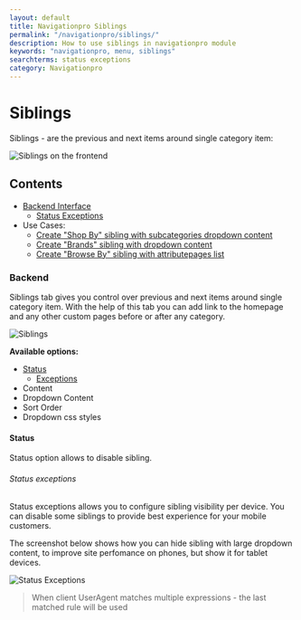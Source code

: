 ```yaml
---
layout: default
title: Navigationpro Siblings
permalink: "/navigationpro/siblings/"
description: How to use siblings in navigationpro module
keywords: "navigationpro, menu, siblings"
searchterms: status exceptions
category: Navigationpro
---
```


# Siblings

Siblings - are the previous and next items around single category item:

![Siblings on the frontend](https://cldup.com/hvdEiUQwrF-3000x3000.png)

## Contents
- [Backend Interface](#backend)
  - [Status Exceptions](#status-exceptions)
- Use Cases:
  - [Create "Shop By" sibling with subcategories dropdown content](shop-by-with-dropdown-content/)
  - [Create "Brands" sibling with dropdown content](brands-with-dropdown-content/)
  - [Create "Browse By" sibling with attributepages list](browse-by-with-attributepages-list/)

### Backend

Siblings tab gives you control over previous and next items around single category
item. With the help of this tab you can add link to the homepage and any other custom
pages before or after any category.

![Siblings](https://cldup.com/ct6_Pie7rq-3000x3000.png)

**Available options:**

 - [Status](#status)
   - [Exceptions](#status-exceptions)
 - Content
 - Dropdown Content
 - Sort Order
 - Dropdown css styles

#### Status
Status option allows to disable sibling.

###### Status exceptions
Status exceptions allows you to configure sibling visibility per device. You can
disable some siblings to provide best experience for your mobile customers.

The screenshot below shows how you can hide sibling with large dropdown content,
to improve site perfomance on phones, but show it for tablet devices.

![Status Exceptions](https://cldup.com/mHxtgh7m8a-3000x3000.png)

> When client UserAgent matches multiple expressions - the last matched rule
will be used
